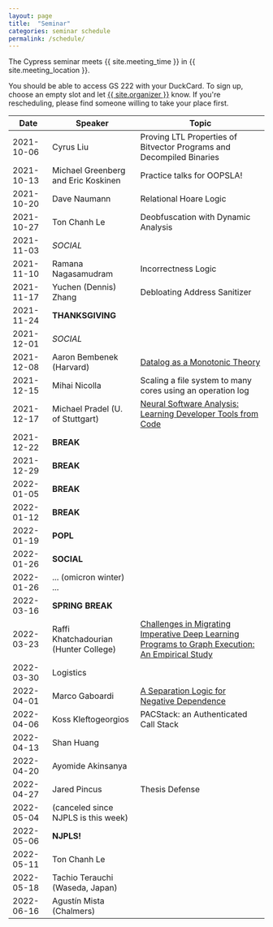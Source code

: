 ```yaml
---
layout: page
title:  "Seminar"
categories: seminar schedule
permalink: /schedule/
---
```


<link rel="stylesheet" href="{{ "/assets/schedule.css" | relative_url }}">

The Cypress seminar meets {{ site.meeting_time }} in {{ site.meeting_location }}.

You should be able to access GS 222 with your DuckCard. To sign up,
choose an empty slot and let <a id="contact" href="mailto:{{
site.email }}">{{ site.organizer }}</a> know. If you're rescheduling, please
find someone willing to take your place first.

| Date       | Speaker                               | Topic |
| ---------- | ------------------------------------- | ------------------------------------------------- |
| 2021-10-06 | Cyrus Liu                             | Proving LTL Properties of Bitvector Programs and Decompiled Binaries | 
| 2021-10-13 | Michael Greenberg and Eric Koskinen   | Practice talks for OOPSLA! | 
| 2021-10-20 | Dave Naumann                          | Relational Hoare Logic | 
| 2021-10-27 | Ton Chanh Le                          | Deobfuscation with Dynamic Analysis | 
| 2021-11-03 | *SOCIAL*                              | | 
| 2021-11-10 | Ramana Nagasamudram                   | Incorrectness Logic | 
| 2021-11-17 | Yuchen (Dennis) Zhang                 | Debloating Address Sanitizer | 
| 2021-11-24 | **THANKSGIVING**                      | | 
| 2021-12-01 | *SOCIAL*                              | | 
| 2021-12-08 | Aaron Bembenek (Harvard)              | [Datalog as a Monotonic Theory](https://youtu.be/7Rdkx0OVwEA) | 
| 2021-12-15 | Mihai Nicolla                         | Scaling a file system to many cores using an operation log | 
| 2021-12-17 | Michael Pradel (U. of Stuttgart)      | [Neural Software Analysis: Learning Developer Tools from Code](https://youtu.be/5m-SLc7wb2c) |
| 2021-12-22 | **BREAK**                             | | 
| 2021-12-29 | **BREAK**                             | | 
| 2022-01-05 | **BREAK**                             | | 
| 2022-01-12 | **BREAK**                             | | 
| 2022-01-19 | **POPL**                              | | 
| 2022-01-26 | **SOCIAL**                            | | 
| 2022-01-26 | ... (omicron winter) ...              | | 
| 2022-03-16 | **SPRING BREAK**                      | | 
| 2022-03-23 | Raffi Khatchadourian (Hunter College) | [Challenges in Migrating Imperative Deep Learning Programs to Graph Execution: An Empirical Study](https://youtu.be/t49W_JmoNk4) | 
| 2022-03-30 | Logistics                             | | 
| 2022-04-01 | Marco Gaboardi                        | [A Separation Logic for Negative Dependence](https://www.youtube.com/watch?v=AO-xlFRCPUE) | 
| 2022-04-06 | Koss Kleftogeorgios                   | PACStack: an Authenticated Call Stack | 
| 2022-04-13 | Shan Huang                            | | 
| 2022-04-20 | Ayomide Akinsanya                     | | 
| 2022-04-27 | Jared Pincus                          | Thesis Defense | 
| 2022-05-04 | (canceled since NJPLS is this week)   | | 
| 2022-05-06 | **NJPLS!**                            | | 
| 2022-05-11 | Ton Chanh Le                          | | 
| 2022-05-18 | Tachio Terauchi (Waseda, Japan)       | |
| 2022-06-16 | Agustín Mista (Chalmers)              | | MUTAGEN: Coverage-Guided, Property-Based Testing using Exhaustive Structure-Preserving Mutations |

